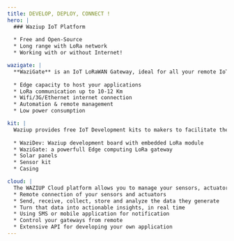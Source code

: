 ```yaml
---
title: DEVELOP, DEPLOY, CONNECT !
hero: |
  ### Waziup IoT Platform
  
  * Free and Open-Source
  * Long range with LoRa network
  * Working with or without Internet!

wazigate: |
  **WaziGate** is an IoT LoRaWAN Gateway, ideal for all your remote IoT applications. The Gateway can cover up to 100 IoT Sensors and actuator nodes: Weather stations, soil monitoring, GPS applications. The possibilities are endless! You can host your own applications directly in the gateway. The WaziGate features:
  
  * Edge capacity to host your applications
  * LoRa communication up to 10-12 Km
  * Wifi/3G/Ethernet internet connection
  * Automation & remote management
  * Low power consumption

kit: |
  Waziup provides free IoT Development kits to makers to facilitate the rapid prototyping of their solutions. The kit offers all the features to help developers & startups prototype and deploy their solutions rapidly. It includes:
  
  * WaziDev: Waziup development board with embedded LoRa module
  * WaziGate: a powerfull Edge computing LoRa gateway
  * Solar panels
  * Sensor kit
  * Casing

cloud: |
  The WAZIUP Cloud platform allows you to manage your sensors, actuators and IoT data. WAZIUP Cloud platform offers everything that you need for your application:
  * Remote connection of your sensors and actuators
  * Send, receive, collect, store and analyze the data they generate
  * Turn that data into actionable insights, in real time
  * Using SMS or mobile application for notification
  * Control your gateways from remote
  * Extensive API for developing your own application
---
```



